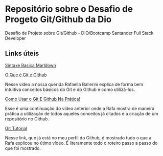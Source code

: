 # Repositório sobre o Desafio de Progeto Git/Github da Dio
Desafio de Projeto sobre Git/Github - DIO/Bootcamp Santander Full Stack Developer

## Links úteis
[Sintaxe Basica Marldown](https://www.markdownguide.org/basic-syntax/)

[O Que é Git e Github](https://www.youtube.com/watch?v=DqTITcMq68k&t=10s)

Nesse vídeo a nossa querida Rafaella Ballerini explica de forma bem intuitiva conceitos básicos do Git e do Github e como utilizá-los.

[Como Usar o Git E Github Na Prática!](https://www.youtube.com/watch?v=UBAX-13g8OM)

Esse é uma continuação do vídeo anterior onde a Rafa mostra de maneira prática a utilização de todos aqueles conceitos já citados e a criação de um repositório no Github.

[Git Tutorial](https://github.com/Mb1997lana/GitTutorial)

Nesse link, que já está no meu perfil do Github, é mostrado tudo o que a Rafa explicou no útimo vídeo. É literamente todo o roteiro passo a passo do que foi mostrado.
